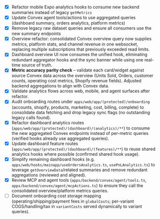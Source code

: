 - [x] Refactor mobile Expo analytics hooks to consume new backend summaries instead of legacy `getMetrics`
- [x] Update Convex agent tools/actions to use aggregated queries (dashboard summary, orders analytics, platform metrics)
- [x] Remove legacy raw dataset queries and ensure all consumers use the new summary endpoints
- [x] Overview refactor: consolidated Convex overview query now supplies metrics, platform stats, and channel revenue in one websocket, replacing multiple subscriptions that previously exceeded read limits.
- [x] Dashboard overview UI now consumes the unified hook, eliminating redundant aggregator hooks and the sync banner while using one real-time source of truth.
- [x] **Metric accuracy parity check** – validate each card/widget against source Convex data across the overview (Units Sold, Orders, customer counts, operating cost metrics, Shopify revenue fields). Adjusted backend aggregations to align with Convex data.
- [x] Validate analytics flows across web, mobile, and agent surfaces after refactor.
- [x] Audit onboarding routes under `apps/web/app/(protected)/onboarding` (accounts, shopify, products, marketing, cost, billing, complete) to consolidate data fetching and drop legacy sync flags (no outstanding legacy calls found).
- [x] Refactor dashboard analytics routes (`apps/web/app/(protected)/(dashboard)/(analytics)/**`) to consume the new aggregated Convex endpoints instead of per-metric queries (verified hooks already use aggregated queries).
- [x] Update dashboard feature routes (`apps/web/app/(protected)/(dashboard)/(features)/**`) to reuse shared analytics hooks where possible (confirmed shared hook usage).
- [x] Simplify remaining dashboard hooks (e.g. `apps/web/hooks/mainapp/useOrdersAnalytics.ts`, `usePnLAnalytics.ts`) to leverage `getOverviewData`/related summaries and remove redundant aggregations (reviewed and aligned).
- [x] Review MCP and agent tools (`apps/backend/convex/agent/tools.ts`, `apps/backend/convex/agent/mcpActions.ts`) to ensure they call the consolidated overview/platform metrics queries.
- [ ] Document onboarding cost storage mapping (operating/shipping/payment fees in `globalCosts`; per-variant COGS/handling/tax in `variantCosts` served dynamically to variant queries).
